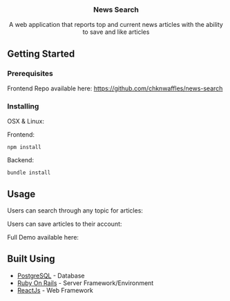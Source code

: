 <h3 align="center">News Search</h3>

<p align="center"> A web application that reports top and current news articles with the ability to save and like articles
    <br> 
</p>

## Getting Started
### Prerequisites
Frontend Repo available here: https://github.com/chknwaffles/news-search

### Installing
OSX & Linux:

Frontend:
```
npm install
```

Backend:
```
bundle install
```
## Usage
Users can search through any topic for articles:


Users can save articles to their account:


Full Demo available here: 

## Built Using
- [PostgreSQL](https://www.postgresql.org/) - Database
- [Ruby On Rails](https://rubyonrails.org/) - Server Framework/Environment
- [ReactJs](https://reactjs.org/) - Web Framework

